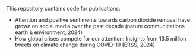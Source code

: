 This repository contains code for publications:
* Attention and positive sentiments towards carbon dioxide removal have grown on social media over the past decade (nature communications earth & environment, 2024)
* How global crises compete for our attention: Insights from 13.5 million tweets on climate change during COVID-19 (ERSS, 2024)
